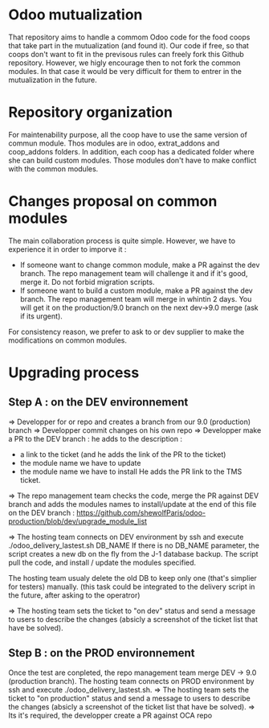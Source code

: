 Odoo mutualization
============

That repository aims to handle a commom Odoo code for the food coops that take part in the mutualization (and found it).
Our code if free, so that coops don't want to fit in the previsous rules can freely fork this Github repository. However, we higly encourage then to not fork the common modules. In that case it would be very difficult for them to entrer in the mutualization in the future.

Repository organization
============
For maintenability purpose, all the coop have to use the same version of commun module. Thos modules are in odoo, extrat_addons and coop_addons folders.
In addition, each coop has a dedicated folder where she can build custom modules. Those modules don't have to make conflict with the common modules.

Changes proposal on common modules
============
The main collaboration process is quite simple. However, we have to experience it in order to imporve it :
* If someone want to change common module, make a PR against the dev branch. The repo management team will challenge it and if it's good, merge it. Do not forbid migration scripts.
* If someone want to build a custom module, make a PR against the dev branch. The repo management team will merge in whintin 2 days. You will get it on the production/9.0 branch on the next dev->9.0  merge (ask if its urgent).

For consistency reason, we prefer to ask to or dev supplier to make the modifications on common modules.

Upgrading process
============
Step A : on the DEV environnement
-------------
=> Developper for or repo and creates a branch from our 9.0 (production) branch
=> Developper commit changes on his own repo
=> Developper make a PR to the DEV branch : he adds to the description :
- a link to the ticket  (and he adds the link of the PR to the ticket)
- the module name we have to update
- the module name we have to install
He adds the PR link to the TMS ticket.

=> The repo management team checks the code, merge the PR against DEV branch and adds the modules names to install/update at the end of this file on the DEV branch : https://github.com/shewolfParis/odoo-production/blob/dev/upgrade_module_list

=> The hosting team connects on DEV environment by ssh and execute ./odoo_delivery_lastest.sh DB_NAME
If there is no DB_NAME parameter, the script creates a new db on the fly from the J-1 database backup.
The script pull the code, and install / update the modules specified.

The hosting team usualy delete the old DB to keep only one (that's simplier for testers) manually. (this task could be integrated to the delivery script in the future, after asking to the operatror)

=> The hosting team sets the ticket to "on dev" status and send a message to users to describe the changes (absicly a screenshot of the ticket list that have be solved).

Step B : on the PROD environnement
-------------
Once the test are conpleted, the repo management team merge DEV -> 9.0 (production branch). The hosting team connects on PROD environment by ssh and execute ./odoo_delivery_lastest.sh.
=> The hosting team sets the ticket to "on production" status and send a message to users to describe the changes (absicly a screenshot of the ticket list that have be solved).
=> Its it's required, the developper create a PR against OCA repo
